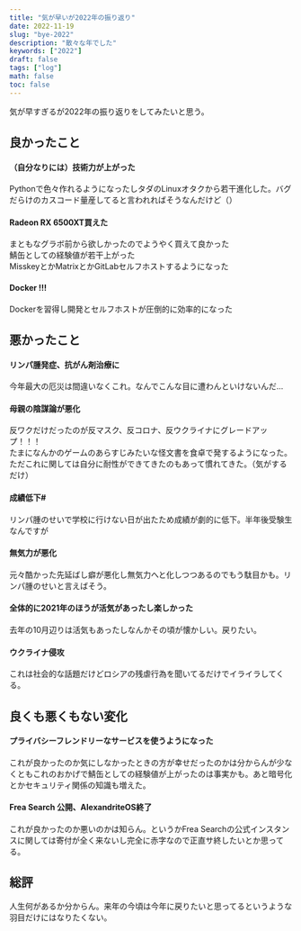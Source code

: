 ```yaml
---
title: "気が早いが2022年の振り返り"
date: 2022-11-19
slug: "bye-2022"
description: "散々な年でした"
keywords: ["2022"]
draft: false
tags: ["log"]
math: false
toc: false
---
```




気が早すぎるが2022年の振り返りをしてみたいと思う。

## 良かったこと

#### （自分なりには）技術力が上がった‌‌‌‌
Pythonで色々作れるようになったしタダのLinuxオタクから若干進化した。バグだらけのカスコード量産してると言われればそうなんだけど（）

#### Radeon RX 6500XT買えた
まともなグラボ前から欲しかったのでようやく買えて良かった  
鯖缶としての経験値が若干上がった  
MisskeyとかMatrixとかGitLabセルフホストするようになった

#### Docker !!!
Dockerを習得し開発とセルフホストが圧倒的に効率的になった

## 悪かったこと
#### リンパ腫発症、抗がん剤治療に
今年最大の厄災は間違いなくこれ。なんでこんな目に遭わんといけないんだ...

#### 母親の陰謀論が悪化
反ワクだけだったのが反マスク、反コロナ、反ウクライナにグレードアップ！！！‌‌  
たまになんかのゲームのあらすじみたいな怪文書を食卓で発するようになった。ただこれに関しては自分に耐性ができてきたのもあって慣れてきた。（気がするだけ）

#### 成績低下#
リンパ腫のせいで学校に行けない日が出たため成績が劇的に低下。半年後受験生なんですが

#### 無気力が悪化
元々酷かった先延ばし癖が悪化し無気力へと化しつつあるのでもう駄目かも。リンパ腫のせいと言えばそう。

#### 全体的に2021年のほうが活気があったし楽しかった
去年の10月辺りは活気もあったしなんかその頃が懐かしい。戻りたい。

#### ウクライナ侵攻
これは社会的な話題だけどロシアの残虐行為を聞いてるだけでイライラしてくる。

## 良くも悪くもない変化
#### プライバシーフレンドリーなサービスを使うようになった
これが良かったのか気にしなかったときの方が幸せだったのかは分からんが少なくともこれのおかげで鯖缶としての経験値が上がったのは事実かも。あと暗号化とかセキュリティ関係の知識も増えた。  

#### Frea Search 公開、AlexandriteOS終了
これが良かったのか悪いのかは知らん。というかFrea Searchの公式インスタンスに関しては寄付が全く来ないし完全に赤字なので正直サ終したいとか思ってる。  

## 総評
人生何があるか分からん。来年の今頃は今年に戻りたいと思ってるというような羽目だけにはなりたくない。

